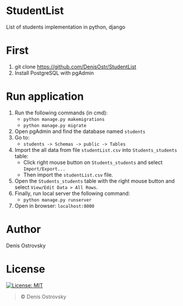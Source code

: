 # StudentList
List of students implementation in python, django

# First
1. git clone https://github.com/DenisOstr/StudentList
2. Install PostgreSQL with pgAdmin

# Run application
1. Run the following commands (in cmd):
   - ` python manage.py makemigrations `
   - ` python manage.py migrate `
2. Open pgAdmin and find the database named ` students `
3. Go to: 
   - ` students -> Schemas -> public -> Tables `
4. Import the all data from file ` studentList.csv ` into ` Students_students ` table:
   - Click right mouse button on ` Students_students ` and select ` Import/Export... `
   - Then import the ` studentList.csv ` file.
5. Open the ` Students_students ` table with the right mouse button and select ` View/Edit Data > All Rows `.
6. Finally, run local server the following command:
   - ` python manage.py runserver `
7. Open in browser: ` localhost:8000 `

# Author
Denis Ostrovsky
 
# License
[![License: MIT](https://img.shields.io/badge/License-MIT-green.svg)](https://github.com/DenisOstr/StudentList/blob/master/LICENSE)
> © Denis Ostrovsky
